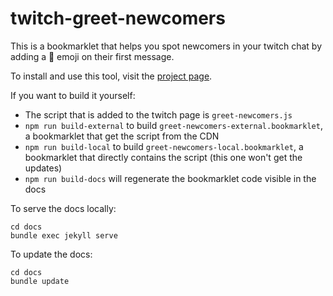 # twitch-greet-newcomers

This is a bookmarklet that helps you spot newcomers in your twitch chat by adding a 👋 emoji on their first message.

To install and use this tool, visit the [project page](https://thomaslule.github.io/twitch-greet-newcomers/).

If you want to build it yourself:

- The script that is added to the twitch page is `greet-newcomers.js`
- `npm run build-external` to build `greet-newcomers-external.bookmarklet`, a bookmarklet that get the script from the CDN
- `npm run build-local` to build `greet-newcomers-local.bookmarklet`, a bookmarklet that directly contains the script (this one won't get the updates)
- `npm run build-docs` will regenerate the bookmarklet code visible in the docs

To serve the docs locally:

```
cd docs
bundle exec jekyll serve
```

To update the docs:

```
cd docs
bundle update
```
